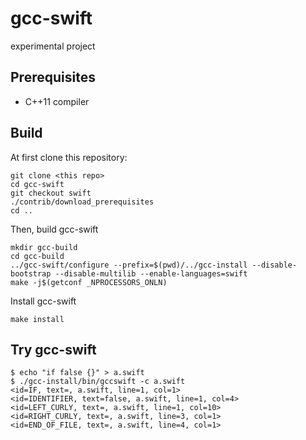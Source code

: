 # gcc-swift

experimental project

## Prerequisites

- C++11 compiler

## Build

At first clone this repository:
```
git clone <this repo>
cd gcc-swift
git checkout swift
./contrib/download_prerequisites
cd ..
```

Then, build gcc-swift
```
mkdir gcc-build
cd gcc-build
../gcc-swift/configure --prefix=$(pwd)/../gcc-install --disable-bootstrap --disable-multilib --enable-languages=swift
make -j$(getconf _NPROCESSORS_ONLN)
```

Install gcc-swift
```
make install
```

## Try gcc-swift


```
$ echo "if false {}" > a.swift
$ ./gcc-install/bin/gccswift -c a.swift
<id=IF, text=, a.swift, line=1, col=1>
<id=IDENTIFIER, text=false, a.swift, line=1, col=4>
<id=LEFT_CURLY, text=, a.swift, line=1, col=10>
<id=RIGHT_CURLY, text=, a.swift, line=3, col=1>
<id=END_OF_FILE, text=, a.swift, line=4, col=1>
```

<!--

## References
- A tiny GCC front end: https://thinkingeek.com/2016/01/05/tiny-gcc-front-part-1/
- GCC COBOL project: https://cobolforgcc.sourceforge.net/cobol_14.html
- GCC Frontend HOWTO: https://tldp.org/HOWTO/GCC-Frontend-HOWTO.html

-->

